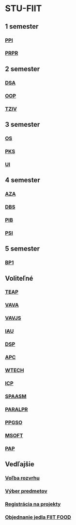 # STU-FIIT

## 1 semester

### [PPI](Princípy%20počítačového%20inžinierstva)
### [PRPR](Procedurálne%20programovanie)

## 2 semester

### [DSA](Datové%20štruktúry%20a%20algoritmy)
### [OOP](Objektovo-orientované%20programovanie)
### [TZIV](Teoretické%20základy%20informatických%20vied)

## 3 semester

### [OS](Operačné%20systémy)
### [PKS](Počítačové%20a%20komunikačné%20siete)
### [UI](Umelá%20inteligencia)

## 4 semester

### [AZA](Analýza%20a%20zložitosť%20algoritmov)
### [DBS](Databázové%20systémy)
### [PIB](Princípy%20informačnej%20bezpečnosti)
### [PSI](Princípy%20softvérového%20inžinierstva)

## 5 semester

### [BP1](Bakalársky%20projekt%20I)

## Voliteľné

### [TEAP](Tvorba%20efektivnych%20algoritmov%20a%20programov)
### [VAVA](Vývoj%20aplikácií%20s%20viacvrstvovou%20architektúrou)
### [VAVJS](Vývoj%20aplikácií%20s%20viacvrstvovou%20architektúrou)
### [IAU](Inteligentná%20analýza%20údajov)
### [DSP](Programovanie%20pre%20dátovú%20vedu)
### [APC](Aplikačné%20programovanie%20v%20C++)
### [WTECH](Základy%20webových%20technológií)
### [ICP](Interakcia%20človeka%20s%20počítačom)
### [SPAASM](Systémové%20programovanie%20a%20asemblery)
### [PARALPR](Paralelné%20Programovanie)
### [PPGSO](Princípy%20počítačovej%20grafiky%20a%20spracovania%20obrazu)
### [MSOFT](Modelovanie%20softvéru)
### [PAP](Projektovanie%20aplikácií%20počítačov)

## Vedľajšie

### [Voľba rozvrhu](Voľba%20rozvrhu.pdf)
### [Výber predmetov](Výber%20predmetov.pdf)
### [Registrácia na projekty](Voľba%20BP-DP.pdf)
### [Objednanie jedla FIIT FOOD](FIIT%20FOOD.pdf)